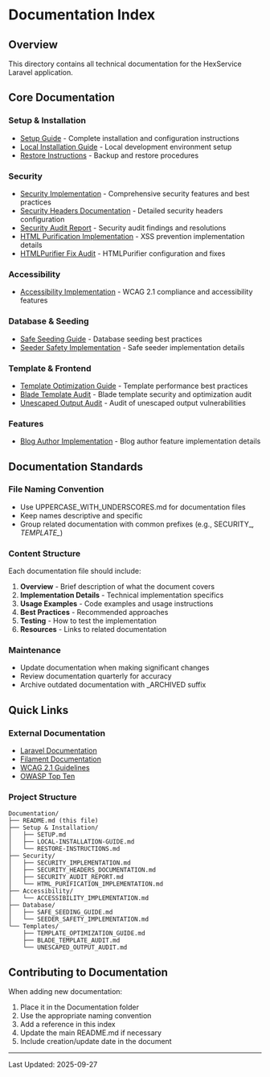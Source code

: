 # Documentation Index

## Overview
This directory contains all technical documentation for the HexService Laravel application.

## Core Documentation

### Setup & Installation
- [Setup Guide](SETUP.md) - Complete installation and configuration instructions
- [Local Installation Guide](LOCAL-INSTALLATION-GUIDE.md) - Local development environment setup
- [Restore Instructions](RESTORE-INSTRUCTIONS.md) - Backup and restore procedures

### Security
- [Security Implementation](SECURITY_IMPLEMENTATION.md) - Comprehensive security features and best practices
- [Security Headers Documentation](SECURITY_HEADERS_DOCUMENTATION.md) - Detailed security headers configuration
- [Security Audit Report](SECURITY_AUDIT_REPORT.md) - Security audit findings and resolutions
- [HTML Purification Implementation](HTML_PURIFICATION_IMPLEMENTATION.md) - XSS prevention implementation details
- [HTMLPurifier Fix Audit](HTMLPURIFIER_FIX_AUDIT.md) - HTMLPurifier configuration and fixes

### Accessibility
- [Accessibility Implementation](ACCESSIBILITY_IMPLEMENTATION.md) - WCAG 2.1 compliance and accessibility features

### Database & Seeding
- [Safe Seeding Guide](SAFE_SEEDING_GUIDE.md) - Database seeding best practices
- [Seeder Safety Implementation](SEEDER_SAFETY_IMPLEMENTATION.md) - Safe seeder implementation details

### Template & Frontend
- [Template Optimization Guide](TEMPLATE_OPTIMIZATION_GUIDE.md) - Template performance best practices
- [Blade Template Audit](BLADE_TEMPLATE_AUDIT.md) - Blade template security and optimization audit
- [Unescaped Output Audit](UNESCAPED_OUTPUT_AUDIT.md) - Audit of unescaped output vulnerabilities

### Features
- [Blog Author Implementation](BLOG_AUTHOR_IMPLEMENTATION.md) - Blog author feature implementation details

## Documentation Standards

### File Naming Convention
- Use UPPERCASE_WITH_UNDERSCORES.md for documentation files
- Keep names descriptive and specific
- Group related documentation with common prefixes (e.g., SECURITY_*, TEMPLATE_*)

### Content Structure
Each documentation file should include:
1. **Overview** - Brief description of what the document covers
2. **Implementation Details** - Technical implementation specifics
3. **Usage Examples** - Code examples and usage instructions
4. **Best Practices** - Recommended approaches
5. **Testing** - How to test the implementation
6. **Resources** - Links to related documentation

### Maintenance
- Update documentation when making significant changes
- Review documentation quarterly for accuracy
- Archive outdated documentation with _ARCHIVED suffix

## Quick Links

### External Documentation
- [Laravel Documentation](https://laravel.com/docs)
- [Filament Documentation](https://filamentphp.com/docs)
- [WCAG 2.1 Guidelines](https://www.w3.org/WAI/WCAG21/quickref/)
- [OWASP Top Ten](https://owasp.org/www-project-top-ten/)

### Project Structure
```
Documentation/
├── README.md (this file)
├── Setup & Installation/
│   ├── SETUP.md
│   ├── LOCAL-INSTALLATION-GUIDE.md
│   └── RESTORE-INSTRUCTIONS.md
├── Security/
│   ├── SECURITY_IMPLEMENTATION.md
│   ├── SECURITY_HEADERS_DOCUMENTATION.md
│   ├── SECURITY_AUDIT_REPORT.md
│   └── HTML_PURIFICATION_IMPLEMENTATION.md
├── Accessibility/
│   └── ACCESSIBILITY_IMPLEMENTATION.md
├── Database/
│   ├── SAFE_SEEDING_GUIDE.md
│   └── SEEDER_SAFETY_IMPLEMENTATION.md
└── Templates/
    ├── TEMPLATE_OPTIMIZATION_GUIDE.md
    ├── BLADE_TEMPLATE_AUDIT.md
    └── UNESCAPED_OUTPUT_AUDIT.md
```

## Contributing to Documentation

When adding new documentation:
1. Place it in the Documentation folder
2. Use the appropriate naming convention
3. Add a reference in this index
4. Update the main README.md if necessary
5. Include creation/update date in the document

---

Last Updated: 2025-09-27